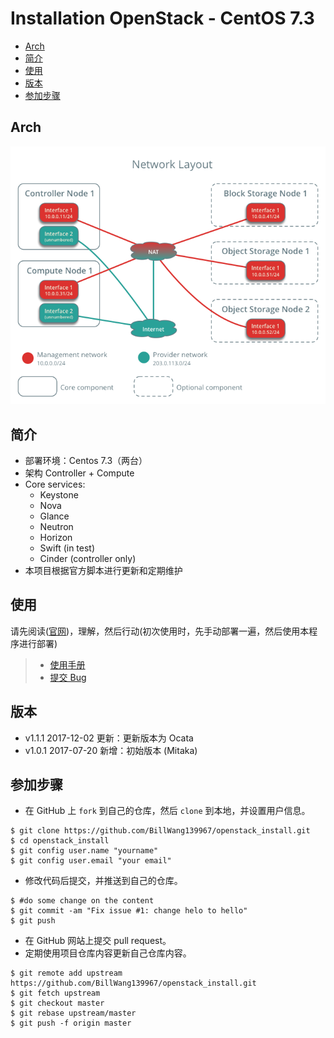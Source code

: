 # Installation OpenStack - CentOS 7.3
<!-- vim-markdown-toc GFM -->
* [Arch](#arch)
* [简介](#简介)
* [使用](#使用)
* [版本](#版本)
* [参加步骤](#参加步骤)

<!-- vim-markdown-toc -->
## Arch

![Screenshot](./doc/images/env/networklayout.png)

## 简介

- 部署环境：Centos 7.3（两台）
- 架构 Controller + Compute
- Core services:
	+ Keystone
	+ Nova
	+ Glance
	+ Neutron
	+ Horizon
	+ Swift (in test)
	+ Cinder (controller only) 
- 本项目根据官方脚本进行更新和定期维护

## 使用

请先阅读([官网](https://docs.openstack.org/))，理解，然后行动(初次使用时，先手动部署一遍，然后使用本程序进行部署)

> * [使用手册](https://github.com/BillWang139967/openstack_install/wiki)
> * [提交 Bug](https://github.com/BillWang139967/openstack_install/issues)

## 版本

* v1.1.1 2017-12-02 更新：更新版本为 Ocata
* v1.0.1 2017-07-20 新增：初始版本 (Mitaka)

## 参加步骤

* 在 GitHub 上 `fork` 到自己的仓库，然后 `clone` 到本地，并设置用户信息。
```
$ git clone https://github.com/BillWang139967/openstack_install.git
$ cd openstack_install
$ git config user.name "yourname"
$ git config user.email "your email"
```
* 修改代码后提交，并推送到自己的仓库。
```
$ #do some change on the content
$ git commit -am "Fix issue #1: change helo to hello"
$ git push
```
* 在 GitHub 网站上提交 pull request。
* 定期使用项目仓库内容更新自己仓库内容。
```
$ git remote add upstream https://github.com/BillWang139967/openstack_install.git
$ git fetch upstream
$ git checkout master
$ git rebase upstream/master
$ git push -f origin master
```
